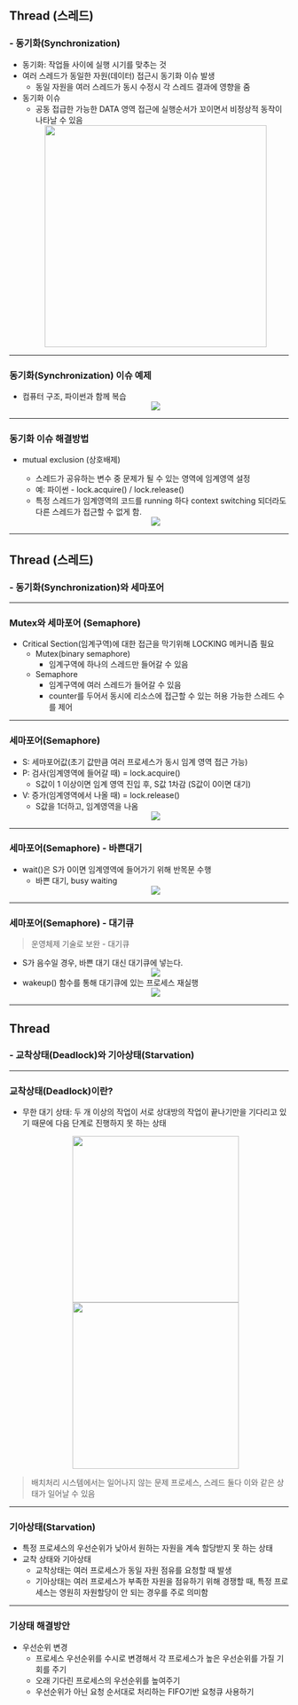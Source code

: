 ## Thread (스레드)

### - 동기화(Synchronization)

- 동기화: 작업들 사이에 실행 시기를 맞추는 것
- 여러 스레드가 동일한 자원(데이터) 접근시 동기화 이슈 발생
  - 동일 자원을 여러 스레드가 동시 수정시 각 스레드 결과에 영향을 줌
- 동기화 이슈
  - 공동 접급한 가능한 DATA 영역 접근에 실행순서가 꼬이면서 비정상적 동작이 나타날 수 있음
  <center><image src='./images/thread-synchronization.png' width=400></center>

---

### 동기화(Synchronization) 이슈 예제

- 컴퓨터 구조, 파이썬과 함께 복습
  <center><image src='./images/threadSync-1.png'></center>

---

### 동기화 이슈 해결방법

- mutual exclusion (상호배제)

  - 스레드가 공유하는 변수 중 문제가 될 수 있는 영역에 임계영역 설정
  - 예: 파이썬 - lock.acquire() / lock.release()
  - 특정 스레드가 임계영역의 코드를 running 하다 context switching 되더라도 다른 스레드가 접근할 수 없게 함.
  <center><image src='./images/mutual_exclusion.png'></center>

---

## Thread (스레드)

### - 동기화(Synchronization)와 세마포어

---

### Mutex와 세마포어 (Semaphore)

- Critical Section(임계구역)에 대한 접근을 막기위해 LOCKING 메커니즘 필요
  - Mutex(binary semaphore)
    - 임계구역에 하나의 스레드만 들어갈 수 있음
  - Semaphore
    - 임계구역에 여러 스레드가 들어갈 수 있음
    - counter를 두어서 동시에 리소스에 접근할 수 있는 허용 가능한 스레드 수를 제어

---

### 세마포어(Semaphore)

- S: 세마포어값(초기 값만큼 여러 프로세스가 동시 임계 영역 접근 가능)
- P: 검사(임계영역에 들어갈 때) = lock.acquire()
  - S값이 1 이상이면 임계 영역 진입 후, S값 1차감 (S값이 0이면 대기)
- V: 증가(임계영역에서 나올 때) = lock.release()
  - S값을 1더하고, 임계영역을 나옴
  <center><image src='./images/semaphore.png'></center>

---

### 세마포어(Semaphore) - 바쁜대기

- wait()은 S가 0이면 임계영역에 들어가기 위해 반목문 수행
  - 바쁜 대기, busy waiting
  <center><image src='./images/semaphore-busywaiting.png'></center>

---

### 세마포어(Semaphore) - 대기큐

> 운영체제 기술로 보완 - 대기큐

- S가 음수일 경우, 바쁜 대기 대신 대기큐에 넣는다.
  <center><image src='./images/semaphore-waitqueue.png'></center>
- wakeup() 함수를 통해 대기큐에 있는 프로세스 재실행
  <center><image src='./images/semaphore-waitqueue-2.png'></center>

---

## Thread

### - 교착상태(Deadlock)와 기아상태(Starvation)

---

### 교착상태(Deadlock)이란?

- 무한 대기 상태: 두 개 이상의 작업이 서로 상대방의 작업이 끝나기만을 기다리고 있기 때문에 다음 단계로 진행하지 못 하는 상태

  <center>
    <image src='./images/deadlock.png' width=300 />
    <image src='./images/deadlock-2.png' width=300 />
  </center>

> 배치처리 시스템에서는 일어나지 않는 문제
> 프로세스, 스레드 둘다 이와 같은 상태가 일어날 수 있음

---

### 기아상태(Starvation)

- 특정 프로세스의 우선순위가 낮아서 원하는 자원을 계속 할당받지 못 하는 상태
- 교착 상태와 기아상태
  - 교착상태는 여러 프로세스가 동일 자원 점유를 요청할 때 발생
  - 기아상태는 여러 프로세스가 부족한 자원을 점유하기 위해 경쟁할 때, 특정 프로세스는 영원히 자원할당이 안 되는 경우를 주로 의미함

---

### 기상태 해결방안

- 우선순위 변경
  - 프로세스 우선순위를 수시로 변경해서 각 프로세스가 높은 우선순위를 가질 기회를 주기
  - 오래 기다린 프로세스의 우선순위를 높여주기
  - 우선순위가 아닌 요청 순서대로 처리하는 FIFO기반 요청큐 사용하기
